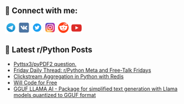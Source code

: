 ## 🔎 Connect with me:
[<img src="https://github.com/bullbesh/bullbesh/blob/main/images/Telegram.png" width="32" height="32" />](https://t.me/bullbesh)
[<img src="https://github.com/bullbesh/bullbesh/blob/main/images/VK.png" width="32" height="32" />](https://vk.com/bullbesh)
[<img src="https://github.com/bullbesh/bullbesh/blob/main/images/Twitter.png" width="32" height="32" />](https://twitter.com/bullbesh1)
[<img src="https://github.com/bullbesh/bullbesh/blob/main/images/Instagram.png" width="32" height="32" />](https://www.instagram.com/bullbesh)
[<img src="https://github.com/bullbesh/bullbesh/blob/main/images/Reddit.png" width="32" height="32" />](https://www.reddit.com/user/bullbesh)
[<img src="https://github.com/bullbesh/bullbesh/blob/main/images/YouTube.png" width="32" height="32" />](https://www.youtube.com/channel/UCtfjRs6uzgq5mfm8S06WTcg)

## 📕 Latest r/Python Posts
<!-- BLOG-POST-LIST:START -->
- [Pyttsx3/pyPDF2 question.](https://www.reddit.com/r/Python/comments/18yu38n/pyttsx3pypdf2_question/)
- [Friday Daily Thread: r/Python Meta and Free-Talk Fridays](https://www.reddit.com/r/Python/comments/18ys8mu/friday_daily_thread_rpython_meta_and_freetalk/)
- [Clickstream Aggregation in Python with Redis](https://www.reddit.com/r/Python/comments/18yjjow/clickstream_aggregation_in_python_with_redis/)
- [Will Code for Free](https://www.reddit.com/r/Python/comments/18yimj6/will_code_for_free/)
- [GGUF LLAMA AI - Package for simplified text generation with Llama models quantized to GGUF format](https://www.reddit.com/r/Python/comments/18yijbp/gguf_llama_ai_package_for_simplified_text/)
<!-- BLOG-POST-LIST:END -->
